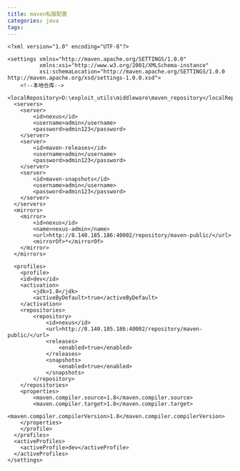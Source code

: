 ```yaml
---
title: maven私服配置
categories: java
tags: 
---
```


    <?xml version="1.0" encoding="UTF-8"?>
    
    <settings xmlns="http://maven.apache.org/SETTINGS/1.0.0"
              xmlns:xsi="http://www.w3.org/2001/XMLSchema-instance"
              xsi:schemaLocation="http://maven.apache.org/SETTINGS/1.0.0 http://maven.apache.org/xsd/settings-1.0.0.xsd">
    	<!--本地仓库-->
    	<localRepository>D:\exploit_utils\middleware\maven_repository</localRepository>
      <servers>
    	<server>
    		<id>nexus</id>
    		<username>admin</username>
    		<password>admin123</password>
    	</server>
    	<server>
    		<id>maven-releases</id>
    		<username>admin</username>
    		<password>admin123</password>
    	</server>
    	<server>
    		<id>maven-snapshots</id>
    		<username>admin</username>
    		<password>admin123</password>
    	</server>
      </servers>
      <mirrors>
        <mirror>
            <id>nexus</id>
            <name>nexus-admin</name>
            <url>http://8.140.185.186:40002/repository/maven-public/</url>
            <mirrorOf>*</mirrorOf>
        </mirror>
      </mirrors>
    
      <profiles>
        <profile>
        <id>dev</id>
        <activation>
            <jdk>1.8</jdk>
            <activeByDefault>true</activeByDefault>
        </activation>
    	<repositories>
    		<repository>
    			<id>nexus</id>
    			<url>http://8.140.185.186:40002/repository/maven-public/</url>
    			<releases>
    				<enabled>true</enabled>
    			</releases>
    			<snapshots>
    				<enabled>true</enabled>
    			</snapshots>
    		</repository>
    	</repositories>
        <properties>
            <maven.compiler.source>1.8</maven.compiler.source>
            <maven.compiler.target>1.8</maven.compiler.target>
            <maven.compiler.compilerVersion>1.8</maven.compiler.compilerVersion>
        </properties>
        </profile>
      </profiles>
      <activeProfiles>
    	<activeProfile>dev</activeProfile>
      </activeProfiles>
    </settings>
    
    

